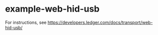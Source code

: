 # example-web-hid-usb

For instructions, see https://developers.ledger.com/docs/transport/web-hid-usb/
